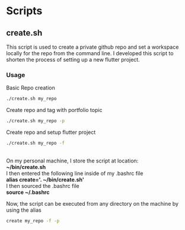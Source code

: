 # Scripts

## <b>create.sh</b>
This script is used to create a private github repo and set a workspace locally for the repo from the command line. I developed this script to shorten the process of setting up a new flutter project. 
### <b>Usage</b>
Basic Repo creation</b>
```bash
./create.sh my_repo
```
Create repo and tag with portfolio topic
```bash
./create.sh my_repo -p
```
Create repo and setup flutter project
```bash
./create.sh my_repo -f
```
<br>
On my personal machine, I store the script at location:<br>
<b>~/bin/create.sh</b><br>
I then entered the following line inside of my .bashrc file<br>
<b>alias create='. ~/bin/create.sh'</b><br>
I then sourced the .bashrc file<br>
<b>source ~/.bashrc</b><br>

Now, the script can be executed from any directory on the machine by using the alias
```bash
create my_repo -f -p
```
